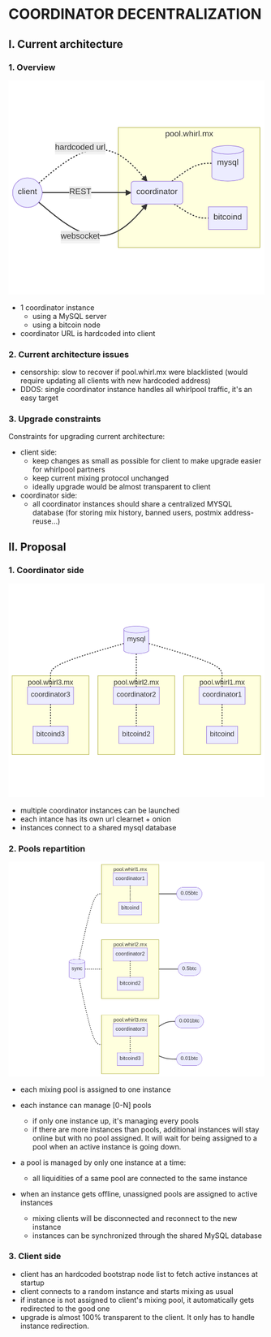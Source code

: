 # COORDINATOR DECENTRALIZATION


## I. Current architecture
### 1. Overview

![](charts/current-architecture.png)

- 1 coordinator instance
    * using a MySQL server
    * using a bitcoin node
- coordinator URL is hardcoded into client

### 2. Current architecture issues
- censorship: slow to recover if pool.whirl.mx were blacklisted (would require updating all clients with new hardcoded address)
- DDOS: single coordinator instance handles all whirlpool traffic, it's an easy target


### 3. Upgrade constraints
Constraints for upgrading current architecture:
- client side: 
    * keep changes as small as possible for client to make upgrade easier for whirlpool partners
    * keep current mixing protocol unchanged
    * ideally upgrade would be almost transparent to client  
- coordinator side:
    * all coordinator instances should share a centralized MYSQL database (for storing mix history, banned users, postmix address-reuse...)


    
## II. Proposal

### 1. Coordinator side
![](charts/proposal-coordinators.png)
- multiple coordinator instances can be launched
- each intance has its own url clearnet + onion
- instances connect to a shared mysql database


### 2. Pools repartition

![](charts/proposal-sync.png)

- each mixing pool is assigned to one instance
- each instance can manage [0-N] pools
    * if only one instance up, it's managing every pools
    * if there are more instances than pools, additional instances will stay online but with no pool assigned. It will wait for being assigned to a pool when an active instance is going down.

- a pool is managed by only one instance at a time:
    * all liquidities of a same pool are connected to the same instance
    
- when an instance gets offline, unassigned pools are assigned to active instances
    * mixing clients will be disconnected and reconnect to the new instance
    * instances can be synchronized through the shared MySQL database


### 3. Client side
- client has an hardcoded bootstrap node list to fetch active instances at startup
- client connects to a random instance and starts mixing as usual
- if instance is not assigned to client's mixing pool, it automatically gets redirected to the good one
- upgrade is almost 100% transparent to the client. It only has to handle instance redirection.

